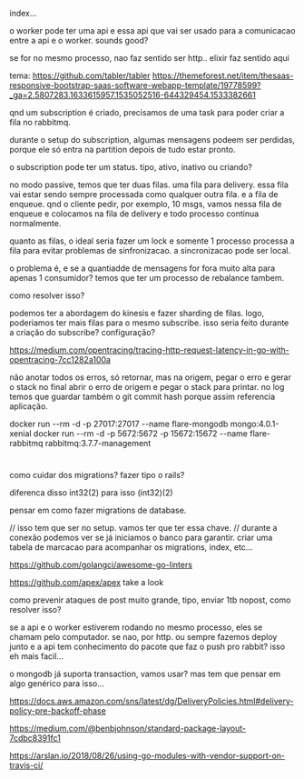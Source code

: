 index...

o worker pode ter uma api e essa api que vai ser usado para a comunicacao entre a api e o worker.
sounds good?

se for no mesmo processo, nao faz sentido ser http.. elixir faz sentido aqui


tema: https://github.com/tabler/tabler
https://themeforest.net/item/thesaas-responsive-bootstrap-saas-software-webapp-template/19778599?_ga=2.5807283.1633615957.1535052516-644329454.1533382661


qnd um subscription é criado, precisamos de uma task para poder criar a fila no rabbitmq.

durante o setup do subscription, algumas mensagens podeem ser perdidas, porque ele só entra na partition depois de tudo estar pronto.

o subscription pode ter um status. tipo, ativo, inativo ou criando?


no modo passive, temos que ter duas filas. uma fila para delivery.
essa fila vai estar sendo sempre processada como qualquer outra fila.
e a fila de enqueue. qnd o cliente pedir, por exemplo, 10 msgs, vamos nessa fila de enqueue e colocamos na fila de delivery
e todo processo continua normalmente.


quanto as filas, o ideal seria fazer um lock e somente 1 processo processa a fila para evitar problemas de sinfronizacao.
a sincronizacao pode ser local.

o problema é, e se a quantiadde de mensagens for fora muito alta para apenas 1 consumidor?
temos que ter um processo de rebalance tambem.

como resolver isso?

podemos ter a abordagem do kinesis e fazer sharding de filas. logo, poderiamos ter mais filas para o mesmo subscribe.
isso seria feito durante a criação do subscribe? configuração?


https://medium.com/opentracing/tracing-http-request-latency-in-go-with-opentracing-7cc1282a100a


não anotar todos os erros, só retornar, mas na origem, pegar o erro e gerar o stack 
no final abrir o erro de origem e pegar o stack para printar.
no log temos que guardar também o git commit hash porque assim referencia aplicação.


docker run --rm -d -p 27017:27017 --name flare-mongodb mongo:4.0.1-xenial
docker run --rm -d -p 5672:5672 -p 15672:15672 --name flare-rabbitmq rabbitmq:3.7.7-management


# 
como cuidar dos migrations?
fazer tipo o rails?

diferenca disso int32(2) para isso (int32)(2)


pensar em como fazer migrations de database.


// isso tem que ser no setup. vamos ter que ter essa chave.
// durante a conexão podemos ver se já iniciamos o banco para garantir.
criar uma tabela de marcacao para acompanhar os migrations, index, etc...


https://github.com/golangci/awesome-go-linters


https://github.com/apex/apex
take a look


como prevenir ataques de post muito grande, tipo, enviar 1tb nopost, como resolver isso?


se a api e o worker estiverem rodando no mesmo processo, eles se chamam pelo computador.
se nao, por http.
ou sempre fazemos deploy junto e a api tem conhecimento do pacote que faz o push pro rabbit? isso eh mais facil...


o mongodb já suporta transaction, vamos usar?
mas tem que pensar em algo genérico para isso...

https://docs.aws.amazon.com/sns/latest/dg/DeliveryPolicies.html#delivery-policy-pre-backoff-phase


https://medium.com/@benbjohnson/standard-package-layout-7cdbc8391fc1


https://arslan.io/2018/08/26/using-go-modules-with-vendor-support-on-travis-ci/
